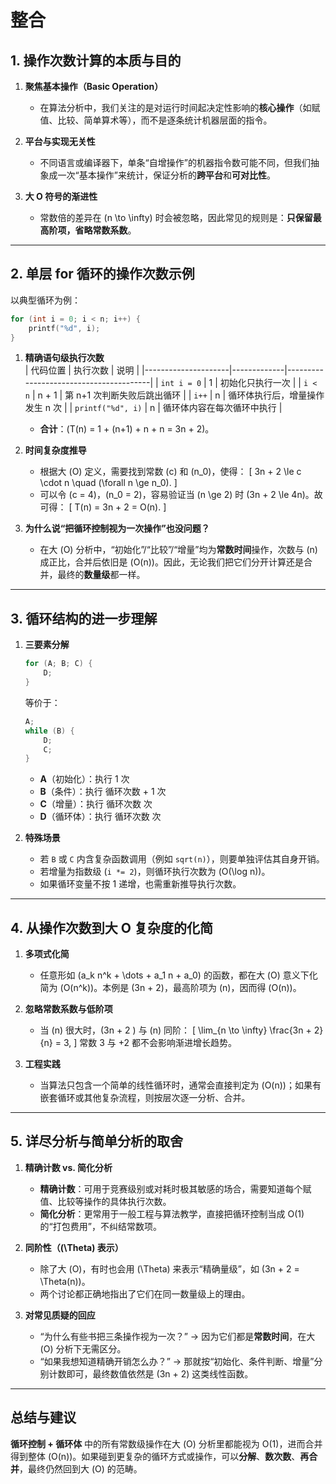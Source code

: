 
# 整合

## **1. 操作次数计算的本质与目的**

1. **聚焦基本操作（Basic Operation）**  
   - 在算法分析中，我们关注的是对运行时间起决定性影响的**核心操作**（如赋值、比较、简单算术等），而不是逐条统计机器层面的指令。

2. **平台与实现无关性**  
   - 不同语言或编译器下，单条“自增操作”的机器指令数可能不同，但我们抽象成一次“基本操作”来统计，保证分析的**跨平台**和**可对比性**。

3. **大 O 符号的渐进性**  
   - 常数倍的差异在 \(n \to \infty\) 时会被忽略，因此常见的规则是：**只保留最高阶项，省略常数系数**。

---

## **2. 单层 for 循环的操作次数示例**

以典型循环为例：
```cpp
for (int i = 0; i < n; i++) {
    printf("%d", i);
}
```

1. **精确语句级执行次数**  
   | 代码位置            | 执行次数     | 说明                                   |
   |---------------------|-------------|----------------------------------------|
   | `int i = 0`        | 1           | 初始化只执行一次                       |
   | `i < n`            | n + 1       | 第 n+1 次判断失败后跳出循环            |
   | `i++`              | n           | 循环体执行后，增量操作发生 n 次        |
   | `printf("%d", i)`  | n           | 循环体内容在每次循环中执行             |

   - **合计**：\(T(n) = 1 + (n+1) + n + n = 3n + 2\)。

2. **时间复杂度推导**  
   - 根据大 \(O\) 定义，需要找到常数 \(c\) 和 \(n_0\)，使得：
     \[
     3n + 2 \le c \cdot n \quad (\forall n \ge n_0).
     \]
   - 可以令 \(c = 4\)，\(n_0 = 2\)，容易验证当 \(n \ge 2\) 时 \(3n + 2 \le 4n\)。故可得：
     \[
     T(n) = 3n + 2 = O(n).
     \]

3. **为什么说“把循环控制视为一次操作”也没问题？**  
   - 在大 \(O\) 分析中，“初始化”/“比较”/“增量”均为**常数时间**操作，次数与 \(n\) 成正比，合并后依旧是 \(O(n)\)。因此，无论我们把它们分开计算还是合并，最终的**数量级**都一样。

---

## **3. 循环结构的进一步理解**

1. **三要素分解**  
   ```cpp
   for (A; B; C) {
       D;
   }
   ```
   等价于：
   ```cpp
   A;
   while (B) {
       D;
       C;
   }
   ```
   - **A**（初始化）：执行 1 次
   - **B**（条件）：执行 循环次数 + 1 次
   - **C**（增量）：执行 循环次数 次
   - **D**（循环体）：执行 循环次数 次

2. **特殊场景**  
   - 若 `B` 或 `C` 内含复杂函数调用（例如 `sqrt(n)`），则要单独评估其自身开销。  
   - 若增量为指数级 (`i *= 2`)，则循环执行次数为 \(O(\log n)\)。  
   - 如果循环变量不按 1 递增，也需重新推导执行次数。

---

## **4. 从操作次数到大 O 复杂度的化简**

1. **多项式化简**  
   - 任意形如 \(a_k n^k + \dots + a_1 n + a_0\) 的函数，都在大 \(O\) 意义下化简为 \(O(n^k)\)。本例是 \(3n + 2\)，最高阶项为 \(n\)，因而得 \(O(n)\)。

2. **忽略常数系数与低阶项**  
   - 当 \(n\) 很大时，\(3n + 2 \) 与 \(n\) 同阶：
     \[
     \lim_{n \to \infty} \frac{3n + 2}{n} = 3,
     \]
     常数 3 与 +2 都不会影响渐进增长趋势。

3. **工程实践**  
   - 当算法只包含一个简单的线性循环时，通常会直接判定为 \(O(n)\)；如果有嵌套循环或其他复杂流程，则按层次逐一分析、合并。

---

## **5. 详尽分析与简单分析的取舍**

1. **精确计数 vs. 简化分析**  
   - **精确计数**：可用于竞赛级别或对耗时极其敏感的场合，需要知道每个赋值、比较等操作的具体执行次数。  
   - **简化分析**：更常用于一般工程与算法教学，直接把循环控制当成 O(1) 的“打包费用”，不纠结常数项。

2. **同阶性（\(\Theta\) 表示）**  
   - 除了大 \(O\)，有时也会用 \(\Theta\) 来表示“精确量级”，如 \(3n + 2 = \Theta(n)\)。  
   - 两个讨论都正确地指出了它们在同一数量级上的理由。

3. **对常见质疑的回应**  
   - “为什么有些书把三条操作视为一次？” → 因为它们都是**常数时间**，在大 \(O\) 分析下无需区分。  
   - “如果我想知道精确开销怎么办？” → 那就按“初始化、条件判断、增量”分别计数即可，最终数值依然是 \(3n + 2\) 这类线性函数。

---

## 总结与建议

**循环控制 + 循环体** 中的所有常数级操作在大 \(O\) 分析里都能视为 O(1)，进而合并得到整体 \(O(n)\)。如果碰到更复杂的循环方式或操作，可以**分解**、**数次数**、**再合并**，最终仍然回到大 \(O\) 的范畴。